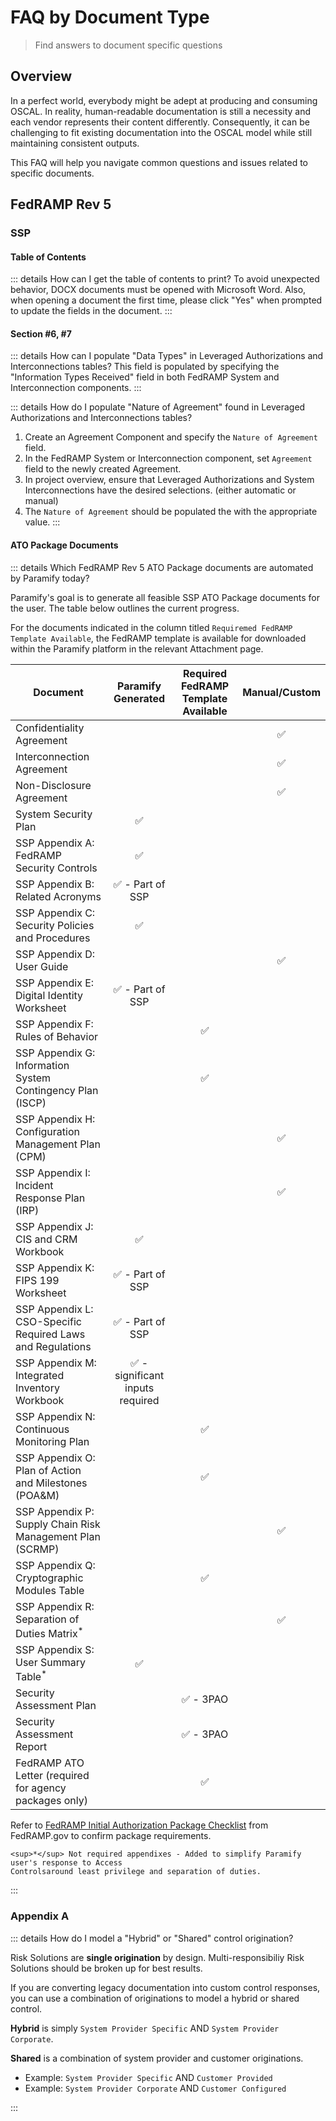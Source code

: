 # FAQ by Document Type

> Find answers to document specific questions

## Overview

In a perfect world, everybody might be adept at producing and consuming OSCAL. In reality, human-readable documentation is still a necessity and each vendor represents their content differently. Consequently, it can be challenging to fit existing documentation into the OSCAL model while still maintaining consistent outputs.

This FAQ will help you navigate common questions and issues related to specific documents.

## FedRAMP Rev 5

### SSP

#### Table of Contents

::: details How can I get the table of contents to print?
To avoid unexpected behavior, DOCX documents must be opened with Microsoft Word. Also, when opening a document the first time, please click "Yes" when prompted to update the fields in the document.
:::

#### Section #6, #7

::: details How can I populate "Data Types" in Leveraged Authorizations and Interconnections tables?
This field is populated by specifying the "Information Types Received" field in both FedRAMP System and Interconnection components.
:::

::: details How do I populate "Nature of Agreement" found in Leveraged Authorizations and Interconnections tables?

1. Create an Agreement Component and specify the `Nature of Agreement` field.
2. In the FedRAMP System or Interconnection component, set `Agreement` field to the newly created Agreement.
3. In project overview, ensure that Leveraged Authorizations and System Interconnections have the desired selections. (either automatic or manual)
4. The `Nature of Agreement` should be populated the with the appropriate value.
   :::

#### ATO Package Documents

::: details Which FedRAMP Rev 5 ATO Package documents are automated by Paramify today?  

Paramify's goal is to generate all feasible SSP ATO Package documents for the user.  The table below outlines the current progress.  

For the documents indicated in the column  titled `Requiremed FedRAMP Template Available`, the FedRAMP template is available for downloaded within the Paramify platform in the relevant Attachment page.

| Document                  | Paramify Generated | Required FedRAMP Template Available | Manual/Custom |
| ----------------------------------- | :---: | :---: | :---: |
| Confidentiality Agreement |  |  | ✅ |
| Interconnection Agreement |  |  | ✅ |
| Non-Disclosure Agreement |  |  | ✅ |
| System Security Plan | ✅ |		
| SSP Appendix A: FedRAMP Security Controls | ✅ |			
| SSP Appendix B: Related Acronyms | ✅ - Part of SSP |	
| SSP Appendix C: Security Policies and Procedures | ✅ |			
| SSP Appendix D: User Guide |  |  | ✅ |
| SSP Appendix E: Digital Identity Worksheet | ✅ - Part of SSP	|
| SSP Appendix F: Rules of Behavior	|	| ✅ |	
| SSP Appendix G: Information System Contingency Plan (ISCP)	|	| ✅ |
| SSP Appendix H: Configuration Management Plan (CPM)	|	| | ✅ |
| SSP Appendix I: Incident Response Plan (IRP)	|	|  | ✅ |
| SSP Appendix J: CIS and CRM Workbook | ✅ |
| SSP Appendix K: FIPS 199 Worksheet | ✅ - Part of SSP |
| SSP Appendix L: CSO-Specific Required Laws and Regulations | ✅ - Part of SSP |
| SSP Appendix M: Integrated Inventory Workbook	| ✅ - significant inputs required |
| SSP Appendix N: Continuous Monitoring Plan	|	| ✅ |
| SSP Appendix O: Plan of Action and Milestones (POA&M)	|	| ✅ |
| SSP Appendix P: Supply Chain Risk Management Plan (SCRMP)	|	|  | ✅ |
| SSP Appendix Q: Cryptographic Modules Table	|	| ✅ |
| SSP Appendix R: Separation of Duties Matrix<sup>*</sup> |  |  | ✅ |
| SSP Appendix S: User Summary Table<sup>*</sup> | ✅ |
| Security Assessment Plan	|	| ✅ - 3PAO |
| Security Assessment Report	|	| ✅ - 3PAO |	
| FedRAMP ATO Letter (required for agency packages only) |  | ✅ |  |

Refer to [FedRAMP Initial Authorization Package Checklist](https://www.fedramp.gov/assets/resources/templates/FedRAMP-Initial-Authorization-Package-Checklist.xlsx) from FedRAMP.gov to confirm package requirements.
```
<sup>*</sup> Not required appendixes - Added to simplify Paramify user's response to Access
Controlsaround least privilege and separation of duties.
```
:::

### Appendix A

::: details How do I model a "Hybrid" or "Shared" control origination?

Risk Solutions are **single origination** by design. Multi-responsibiliy Risk Solutions should be broken up for best results.

If you are converting legacy documentation into custom control responses, you can use a combination of originations to model a hybrid or shared control.

**Hybrid** is simply `System Provider Specific` AND `System Provider Corporate`.

**Shared** is a combination of system provider and customer originations.

- Example: `System Provider Specific` AND `Customer Provided`
- Example: `System Provider Corporate` AND `Customer Configured`

:::

###
